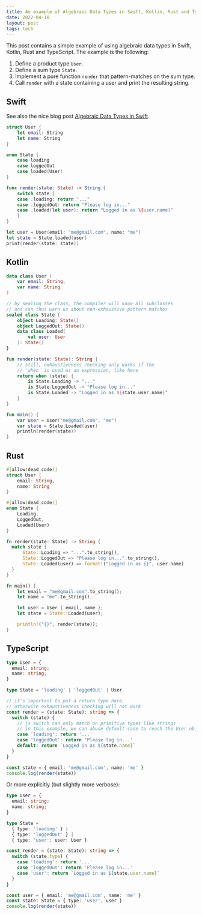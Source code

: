 ```yaml
---
title: An example of Algebraic Data Types in Swift, Kotlin, Rust and TypeScript
date: 2022-04-10
layout: post
tags: tech
---
```


This post contains a simple example of using algebraic data types in Swift, Kotlin, Rust and TypeScript. The example is the following:

1. Define a product type `User`.
2. Define a sum type `State`.
3. Implement a pure function `render` that pattern-matches on the sum type.
4. Call `render` with a state containing a user and print the resulting string.


## Swift

See also the nice blog post [Algebraic Data Types in Swift](https://medium.com/nerd-for-tech/algebraic-data-types-in-swift-2a777b24253d).


```swift
struct User {
    let email: String
    let name: String
}

enum State {
    case loading
    case loggedOut
    case loaded(User)
}

func render(state: State) -> String {
    switch state {
    case .loading: return "..."
    case .loggedOut: return "Please log in..."
    case .loaded(let user): return "Logged in as \(user.name)"
    }
}

let user = User(email: "me@gmail.com", name: "me")
let state = State.loaded(user)
print(render(state: state))
```


## Kotlin

```kotlin
data class User (
    var email: String,
    var name: String
)

// by sealing the class, the compiler will know all subclasses
// and can thus warn us about non-exhaustive pattern matches
sealed class State {
    object Loading: State()
    object LoggedOut: State()
    data class Loaded(
        val user: User
    ): State()
}

fun render(state: State): String {
    // still, exhaustiveness checking only works if the
    // `when` is used as an expression, like here
    return when (state) {
        is State.Loading -> "..."
        is State.LoggedOut -> "Please log in..."
        is State.Loaded -> "Logged in as ${state.user.name}"
    }
}

fun main() {
    var user = User("me@gmail.com", "me")
    var state = State.Loaded(user)
    println(render(state))
}
```


## Rust

```rust
#[allow(dead_code)]
struct User {
    email: String,
    name: String
}

#[allow(dead_code)]
enum State {
    Loading,
    LoggedOut,
    Loaded(User)
}

fn render(state: State) -> String {
  match state {
      State::Loading => "...".to_string(),
      State::LoggedOut => "Please log in...".to_string(),
      State::Loaded(user) => format!("Logged in as {}", user.name)
  }
}

fn main() {
    let email = "me@gmail.com".to_string();
    let name = "me".to_string();

    let user = User { email, name };
    let state = State::Loaded(user);

    println!("{}", render(state));
}
```


## TypeScript

```ts
type User = {
  email: string;
  name: string;
}

type State = 'loading' | 'loggedOut' | User

// it's important to put a return type here,
// otherwise exhaustiveness checking will not work
const render = (state: State): string => {
  switch (state) {
    // js switch can only match on primitive types like strings
    // in this example, we can abuse default case to reach the User object
    case 'loading': return '...'
    case 'loggedOut': return 'Please log in...'
    default: return `Logged in as ${state.name}`
  }
}

const state = { email: 'me@gmail.com', name: 'me' }
console.log(render(state))
```

Or more explicitly (but slightly more verbose):

```ts
type User = {
  email: string;
  name: string;
}

type State =
  { type: 'loading' } |
  { type: 'loggedOut' } |
  { type: 'user'; user: User }

const render = (state: State): string => {
  switch (state.type) {
    case 'loading': return '...'
    case 'loggedOut': return 'Please log in...'
    case 'user': return `Logged in as ${state.user.name}`
  }
}

const user = { email: 'me@gmail.com', name: 'me' }
const state: State = { type: 'user', user }
console.log(render(state))
```
